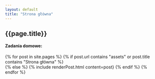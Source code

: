```yaml
---
layout: default
title: "Strona główna"
---
```

## {{page.title}}

#### Zadania domowe:

{% for post in site.pages %}
    {% if post.url contains "assets" or post.title contains "Strona główna" %}  
    {% else %}
        {% include renderPost.html content=post}
    {% endif %}
{% endfor %}
